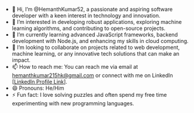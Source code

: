 - 👋 Hi, I’m @HemanthKumar52, a passionate and aspiring software developer with a keen interest in technology and innovation.
- 👀 I’m interested in developing robust applications, exploring machine learning algorithms, and contributing to open-source projects.
- 🌱 I’m currently learning advanced JavaScript frameworks, backend development with Node.js, and enhancing my skills in cloud computing.
- 💞️ I’m looking to collaborate on projects related to web development, machine learning, or any innovative tech solutions that can make an impact.
- 📫 How to reach me: You can reach me via email at hemanthkumar215hk@gmail.com or connect with me on LinkedIn [[LinkedIn Profile Link](https://www.linkedin.com/in/hemanth-kumar-v-0169b8258?utm_source=share&utm_campaign=share_via&utm_content=profile&utm_medium=android_app)].
- 😄 Pronouns: He/Him
- ⚡ Fun fact: I love solving puzzles and often spend my free time experimenting with new programming languages.

<!---
HemanthKumar52/HemanthKumar52 is a ✨ special ✨ repository because its `README.md` (this file) appears on your GitHub profile.
You can click the Preview link to take a look at your changes.
--->
